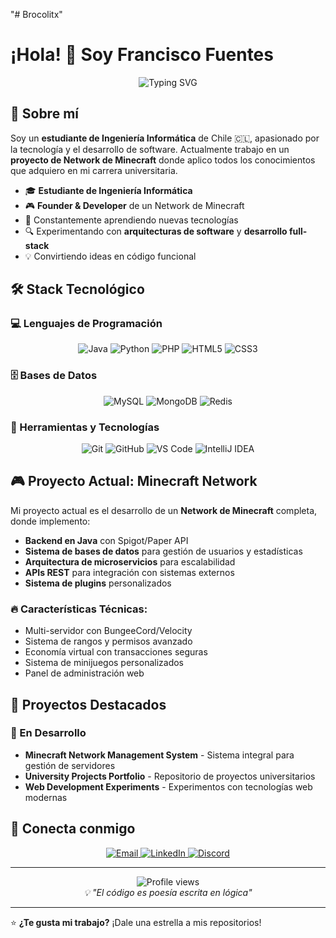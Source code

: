 "# Brocolitx" 
# ¡Hola! 👋 Soy Francisco Fuentes

<div align="center">
  <img src="https://readme-typing-svg.herokuapp.com?font=Fira+Code&size=30&duration=3000&pause=1000&color=00D4FF&center=true&vCenter=true&width=600&lines=Desarrollador+Full+Stack;Estudiante+de+Ingenier%C3%ADa+Inform%C3%A1tica;Creador+de+Proyectos+Minecraft;Apasionado+por+la+Tecnolog%C3%ADa" alt="Typing SVG" />
</div>

## 🚀 Sobre mí

Soy un **estudiante de Ingeniería Informática** de Chile 🇨🇱, apasionado por la tecnología y el desarrollo de software. Actualmente trabajo en un **proyecto de Network de Minecraft** donde aplico todos los conocimientos que adquiero en mi carrera universitaria.

- 🎓 **Estudiante de Ingeniería Informática**
- 🎮 **Founder & Developer** de un Network de Minecraft
- 🌱 Constantemente aprendiendo nuevas tecnologías
- 🔍 Experimentando con **arquitecturas de software** y **desarrollo full-stack**
- 💡 Convirtiendo ideas en código funcional

## 🛠️ Stack Tecnológico

### 💻 Lenguajes de Programación
<div align="center">
  <img src="https://img.shields.io/badge/Java-ED8B00?style=for-the-badge&logo=openjdk&logoColor=white" alt="Java"/>
  <img src="https://img.shields.io/badge/Python-3776AB?style=for-the-badge&logo=python&logoColor=white" alt="Python"/>
  <img src="https://img.shields.io/badge/PHP-777BB4?style=for-the-badge&logo=php&logoColor=white" alt="PHP"/>
  <img src="https://img.shields.io/badge/HTML5-E34F26?style=for-the-badge&logo=html5&logoColor=white" alt="HTML5"/>
  <img src="https://img.shields.io/badge/CSS3-1572B6?style=for-the-badge&logo=css3&logoColor=white" alt="CSS3"/>
</div>

### 🗄️ Bases de Datos
<div align="center">
  <img src="https://img.shields.io/badge/MySQL-4479A1?style=for-the-badge&logo=mysql&logoColor=white" alt="MySQL"/>
  <img src="https://img.shields.io/badge/MongoDB-47A248?style=for-the-badge&logo=mongodb&logoColor=white" alt="MongoDB"/>
  <img src="https://img.shields.io/badge/Redis-DC382D?style=for-the-badge&logo=redis&logoColor=white" alt="Redis"/>
</div>

### 🔧 Herramientas y Tecnologías
<div align="center">
  <img src="https://img.shields.io/badge/Git-F05032?style=for-the-badge&logo=git&logoColor=white" alt="Git"/>
  <img src="https://img.shields.io/badge/GitHub-181717?style=for-the-badge&logo=github&logoColor=white" alt="GitHub"/>
  <img src="https://img.shields.io/badge/VS_Code-007ACC?style=for-the-badge&logo=visual-studio-code&logoColor=white" alt="VS Code"/>
  <img src="https://img.shields.io/badge/IntelliJ_IDEA-000000?style=for-the-badge&logo=intellij-idea&logoColor=white" alt="IntelliJ IDEA"/>
</div>

## 🎮 Proyecto Actual: Minecraft Network

Mi proyecto actual es el desarrollo de un **Network de Minecraft** completa, donde implemento:

- **Backend en Java** con Spigot/Paper API
- **Sistema de bases de datos** para gestión de usuarios y estadísticas
- **Arquitectura de microservicios** para escalabilidad
- **APIs REST** para integración con sistemas externos
- **Sistema de plugins** personalizados

### 🔥 Características Técnicas:
- Multi-servidor con BungeeCord/Velocity
- Sistema de rangos y permisos avanzado
- Economía virtual con transacciones seguras
- Sistema de minijuegos personalizados
- Panel de administración web

## 🌟 Proyectos Destacados

### 🎯 En Desarrollo
- **Minecraft Network Management System** - Sistema integral para gestión de servidores
- **University Projects Portfolio** - Repositorio de proyectos universitarios
- **Web Development Experiments** - Experimentos con tecnologías web modernas

## 🤝 Conecta conmigo

<div align="center">
  <a href="mailto:contacto@grivyzom.com">
    <img src="https://img.shields.io/badge/Email-D14836?style=for-the-badge&logo=gmail&logoColor=white" alt="Email"/>
  </a>
  <a href="https://linkedin.com/in/grivyzom">
    <img src="https://img.shields.io/badge/LinkedIn-0077B5?style=for-the-badge&logo=linkedin&logoColor=white" alt="LinkedIn"/>
  </a>
  <a href="https://discord.grivyzom.com">
    <img src="https://img.shields.io/badge/Discord-5865F2?style=for-the-badge&logo=discord&logoColor=white" alt="Discord"/>
  </a>
</div>

---

<div align="center">
  <img src="https://komarev.com/ghpvc/?username=TU_USUARIO&color=00D4FF&style=for-the-badge" alt="Profile views"/>
</div>

<div align="center">
  <i>💡 "El código es poesía escrita en lógica"</i>
</div>

---

⭐ **¿Te gusta mi trabajo?** ¡Dale una estrella a mis repositorios!